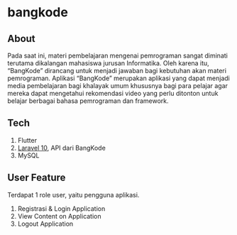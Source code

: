 # bangkode

## About
<p>Pada saat ini, materi pembelajaran mengenai pemrograman
sangat diminati terutama dikalangan mahasiswa jurusan
Informatika. Oleh karena itu, “BangKode” dirancang untuk menjadi
jawaban bagi kebutuhan akan materi pemrograman. Aplikasi
“BangKode” merupakan aplikasi yang dapat menjadi media
pembelajaran bagi khalayak umum khususnya bagi para pelajar
agar mereka dapat mengetahui rekomendasi video yang perlu
ditonton untuk belajar berbagai bahasa pemrograman dan
framework.</p>

## Tech
<ol>
  <li>Flutter</li>
  <li><a href="https://github.com/rangguy/backend-bangkode">Laravel 10</a>, API dari BangKode</li>
  <li>MySQL</li>
</ol>

## User Feature
Terdapat 1 role user, yaitu pengguna aplikasi.
<ol>
  <li>Registrasi & Login Application</li>
  <li>View Content on Application</li>
  <li>Logout Application</li>
</ol>
